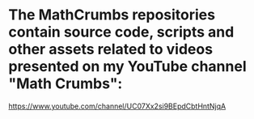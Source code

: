 # The MathCrumbs repositories contain source code, scripts and other assets related to videos presented on my YouTube channel "Math Crumbs":
https://www.youtube.com/channel/UC07Xx2si9BEpdCbtHntNjqA
